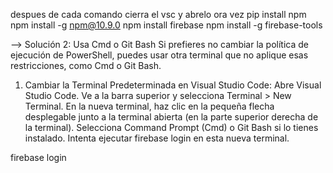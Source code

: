 despues de cada comando cierra el vsc y abrelo ora vez
pip install npm
npm install -g npm@10.9.0
npm install firebase
npm install -g firebase-tools

--> Solución 2: Usa Cmd o Git Bash
Si prefieres no cambiar la política de ejecución de PowerShell, puedes usar otra terminal que no aplique esas restricciones, como Cmd o Git Bash.

1. Cambiar la Terminal Predeterminada en Visual Studio Code:
Abre Visual Studio Code.
Ve a la barra superior y selecciona Terminal > New Terminal.
En la nueva terminal, haz clic en la pequeña flecha desplegable junto a la terminal abierta (en la parte superior derecha de la terminal).
Selecciona Command Prompt (Cmd) o Git Bash si lo tienes instalado.
Intenta ejecutar firebase login en esta nueva terminal.


firebase login